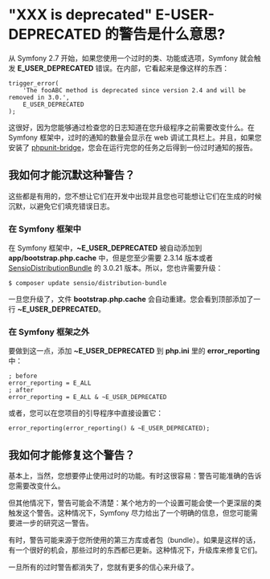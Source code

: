 # &quot;XXX is deprecated&quot; E-USER-DEPRECATED 的警告是什么意思?

从 Symfony 2.7 开始，如果您使用一个过时的类、功能或选项，Symfony 就会触发 **E_USER_DEPRECATED** 错误。在内部，它看起来是像这样的东西：

```
trigger_error(
    'The fooABC method is deprecated since version 2.4 and will be removed in 3.0.',
    E_USER_DEPRECATED
);
```

这很好，因为您能够通过检查您的日志知道在您升级程序之前需要改变什么。在 Symfony 框架中，过时的通知的数量会显示在 web 调试工具栏上。并且，如果您安装了 [phpunit-bridge](https://github.com/symfony/phpunit-bridge)，您会在运行完您的任务之后得到一份过时通知的报告。

## 我如何才能沉默这种警告？

这些都是有用的，您不想让它们在开发中出现并且您也可能想让它们在生成的时候沉默，以避免它们填充错误日志。

### 在 Symfony 框架中

在 Symfony 框架中，**~E_USER_DEPRECATED** 被自动添加到 **app/bootstrap.php.cache** 中，但是您至少需要 2.3.14 版本或者 [SensioDistributionBundle](https://github.com/sensiolabs/SensioDistributionBundle) 的 3.0.21 版本。所以，您也许需要升级：

```
$ composer update sensio/distribution-bundle
```

一旦您升级了，文件 **bootstrap.php.cache** 会自动重建。您会看到顶部添加了一行 **~E_USER_DEPRECATED**。

### 在 Symfony 框架之外

要做到这一点，添加 **~E_USER_DEPRECATED** 到 **php.ini** 里的 **error_reporting** 中：

```
; before
error_reporting = E_ALL
; after
error_reporting = E_ALL & ~E_USER_DEPRECATED
```

或者，您可以在您项目的引导程序中直接设置它：

```
error_reporting(error_reporting() & ~E_USER_DEPRECATED);
```

## 我如何才能修复这个警告？

基本上，当然，您想要停止使用过时的功能。有时这很容易：警告可能准确的告诉您需要改变什么。

但其他情况下，警告可能会不清楚：某个地方的一个设置可能会使一个更深层的类触发这个警告。这种情况下，Symfony 尽力给出了一个明确的信息，但您可能需要进一步的研究这一警告。

有时，警告可能来源于您所使用的第三方库或者包（bundle）。如果是这样的话，有一个很好的机会，那些过时的东西都已更新。这种情况下，升级库来修复它们。

一旦所有的过时警告都消失了，您就有更多的信心来升级了。
